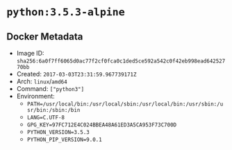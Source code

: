 # `python:3.5.3-alpine`

## Docker Metadata

- Image ID: `sha256:6a0f7ff6065d0ac77f2cf0fca0c1ded5ce592a542c0f42eb998ead64252770bb`
- Created: `2017-03-03T23:31:59.967739171Z`
- Arch: `linux`/`amd64`
- Command: `["python3"]`
- Environment:
  - `PATH=/usr/local/bin:/usr/local/sbin:/usr/local/bin:/usr/sbin:/usr/bin:/sbin:/bin`
  - `LANG=C.UTF-8`
  - `GPG_KEY=97FC712E4C024BBEA48A61ED3A5CA953F73C700D`
  - `PYTHON_VERSION=3.5.3`
  - `PYTHON_PIP_VERSION=9.0.1`
